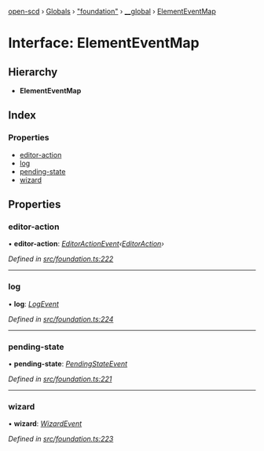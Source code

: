 [open-scd](../README.md) › [Globals](../globals.md) › ["foundation"](../modules/_foundation_.md) › [__global](../modules/_foundation_.__global.md) › [ElementEventMap](_foundation_.__global.elementeventmap.md)

# Interface: ElementEventMap

## Hierarchy

* **ElementEventMap**

## Index

### Properties

* [editor-action](_foundation_.__global.elementeventmap.md#editor-action)
* [log](_foundation_.__global.elementeventmap.md#log)
* [pending-state](_foundation_.__global.elementeventmap.md#pending-state)
* [wizard](_foundation_.__global.elementeventmap.md#wizard)

## Properties

###  editor-action

• **editor-action**: *[EditorActionEvent](../modules/_foundation_.md#editoractionevent)‹[EditorAction](../modules/_foundation_.md#editoraction)›*

*Defined in [src/foundation.ts:222](https://github.com/openscd/open-scd/blob/c3ac6a3/src/foundation.ts#L222)*

___

###  log

• **log**: *[LogEvent](../modules/_foundation_.md#logevent)*

*Defined in [src/foundation.ts:224](https://github.com/openscd/open-scd/blob/c3ac6a3/src/foundation.ts#L224)*

___

###  pending-state

• **pending-state**: *[PendingStateEvent](../modules/_foundation_.md#pendingstateevent)*

*Defined in [src/foundation.ts:221](https://github.com/openscd/open-scd/blob/c3ac6a3/src/foundation.ts#L221)*

___

###  wizard

• **wizard**: *[WizardEvent](../modules/_foundation_.md#wizardevent)*

*Defined in [src/foundation.ts:223](https://github.com/openscd/open-scd/blob/c3ac6a3/src/foundation.ts#L223)*
